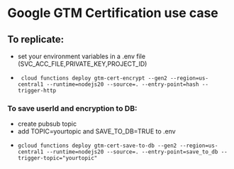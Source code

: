 # Google GTM Certification use case
## To replicate:
- set your environment variables in a .env file (SVC_ACC_FILE,PRIVATE_KEY,PROJECT_ID)
- ```
   cloud functions deploy gtm-cert-encrypt --gen2 --region=us-central1 --runtime=nodejs20 --source=. --entry-point=hash --trigger-http
  ```
### To save userId and encryption to DB:
- create pubsub topic
- add TOPIC=yourtopic and SAVE_TO_DB=TRUE to .env
- ```
  gcloud functions deploy gtm-cert-save-to-db --gen2 --region=us-central1 --runtime=nodejs20 --source=. --entry-point=save_to_db --trigger-topic="yourtopic"
  ```
